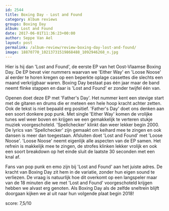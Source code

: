 ```yaml
---
id: 2544
title: Boxing Day - Lost and Found
category: Album reviews
groups: Boxing Day
album: Lost and Found
date: 2017-06-01T11:36:23+00:00
author: Seppe Van Ael
layout: post
permalink: /album-review/review-boxing-day-lost-and-found/
image: 18870770_10213731519868488_1092946268_n.jpg
---
```

Hier is hij dan 'Lost and Found', de eerste EP van het Oost-Vlaamse Boxing Day. De EP bevat vier nummers waarvan we 'Either Way' en 'Loose Noose' al eerder te horen kregen op een beperkte oplage cassettes die slechts een maand verkrijgbaar waren. Boxing Day bestaat pas één jaar maar de band neemt flinke stappen en daar is 'Lost and Found' er zonder twijfel één van.

Openen doet deze EP met 'Father's Day'. Het nummer kent een stevige start met de gitaren en drums die er meteen een hele hoop kracht achter zetten. Ook de tekst is niet bepaald erg positief. 'Father's Day' doet ons denken aan een soort donkere pop punk. Met single 'Either Way' komen de vrolijke tunes wel weer boven en krijgen we een gemakkelijk te verteren stukje muziek voorgeschoteld. 'Spellchecker' klinkt dan weer lekker begin 2000. De lyrics van 'Spellchecker' zijn gemaakt om keihard mee te zingen en ook dansen is meer dan toegestaan. Afsluiten doet 'Lost and Found' met 'Loose Noose'. 'Loose Noose' neemt eigenlijk alle aspecten van de EP samen. Het refrein is makkelijk mee te zingen, de strofes klinken lekker vrolijk en ook een soort breakdown op het einde sluit de laatste 30 seconden met een knal af.

Fans van pop punk en emo zijn bij 'Lost and Found' aan het juiste adres. De kracht van Boxing Day zit hem in de variatie, zonder hun eigen sound te verliezen. De vraag is natuurlijk hoe dit overkomt op een langspeler maar van de 18 minuten die we met 'Lost and Found' voorgeschoteld krijgen hebben we alvast erg genoten. Als Boxing Day als de zelfde sneltrein blijft doorgaan kijken we al uit naar hun volgende plaat begin 2018!

score: 7,5/10
